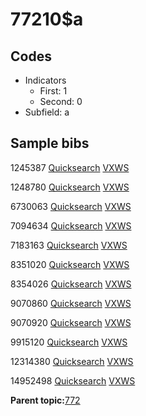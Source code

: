 # 77210$a

## Codes

-   Indicators
    -   First: 1
    -   Second: 0
-   Subfield: a

## Sample bibs

1245387 [Quicksearch](https://search.library.yale.edu/catalog/1245387) [VXWS](http://prodorbis.library.yale.edu:7014/vxws/GetHoldingsService?bibId=1245387)

1248780 [Quicksearch](https://search.library.yale.edu/catalog/1248780) [VXWS](http://prodorbis.library.yale.edu:7014/vxws/GetHoldingsService?bibId=1248780)

6730063 [Quicksearch](https://search.library.yale.edu/catalog/6730063) [VXWS](http://prodorbis.library.yale.edu:7014/vxws/GetHoldingsService?bibId=6730063)

7094634 [Quicksearch](https://search.library.yale.edu/catalog/7094634) [VXWS](http://prodorbis.library.yale.edu:7014/vxws/GetHoldingsService?bibId=7094634)

7183163 [Quicksearch](https://search.library.yale.edu/catalog/7183163) [VXWS](http://prodorbis.library.yale.edu:7014/vxws/GetHoldingsService?bibId=7183163)

8351020 [Quicksearch](https://search.library.yale.edu/catalog/8351020) [VXWS](http://prodorbis.library.yale.edu:7014/vxws/GetHoldingsService?bibId=8351020)

8354026 [Quicksearch](https://search.library.yale.edu/catalog/8354026) [VXWS](http://prodorbis.library.yale.edu:7014/vxws/GetHoldingsService?bibId=8354026)

9070860 [Quicksearch](https://search.library.yale.edu/catalog/9070860) [VXWS](http://prodorbis.library.yale.edu:7014/vxws/GetHoldingsService?bibId=9070860)

9070920 [Quicksearch](https://search.library.yale.edu/catalog/9070920) [VXWS](http://prodorbis.library.yale.edu:7014/vxws/GetHoldingsService?bibId=9070920)

9915120 [Quicksearch](https://search.library.yale.edu/catalog/9915120) [VXWS](http://prodorbis.library.yale.edu:7014/vxws/GetHoldingsService?bibId=9915120)

12314380 [Quicksearch](https://search.library.yale.edu/catalog/12314380) [VXWS](http://prodorbis.library.yale.edu:7014/vxws/GetHoldingsService?bibId=12314380)

14952498 [Quicksearch](https://search.library.yale.edu/catalog/14952498) [VXWS](http://prodorbis.library.yale.edu:7014/vxws/GetHoldingsService?bibId=14952498)

**Parent topic:**[772](../../tags/772/772.md)

